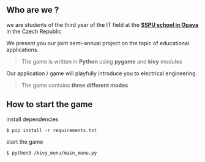 ## Who are we ?
we are students of the third year of the IT field at the [**SSPU school in Opava**](https://www.sspu-opava.cz/cs/) in the Czech Republic

We present you our joint semi-annual project on the topic of educational applications.
> The game is written in **Python** using **pygame** and **kivy** modules

Our application / game will playfully introduce you to electrical engineering.
> The game contains **three different modes**

## How to start the game
install dependencies
```
$ pip install -r requirements.txt
```

start the game
```
$ python3 /kivy_menu/main_menu.py
```
